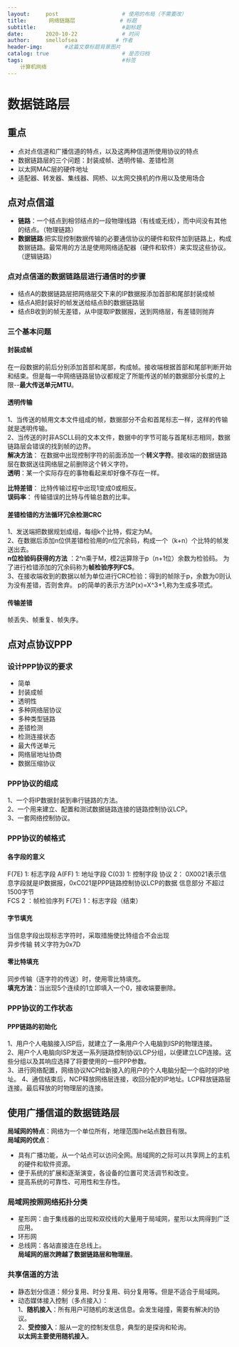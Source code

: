 ```yaml
---
layout:     post                    # 使用的布局（不需要改）
title:       网络链路层              # 标题 
subtitle:                           #副标题
date:       2020-10-22              # 时间
author:     smellofsea            # 作者
header-img:       #这篇文章标题背景图片
catalog: true                       # 是否归档
tags:                               #标签
    计算机网络
---
```

# 数据链路层
## 重点
- 点对点信道和广播信道的特点，以及这两种信道所使用协议的特点
- 数据链路层的三个问题：封装成帧、透明传输、差错检测
- 以太网MAC层的硬件地址
- 适配器、转发器、集线器、网桥、以太网交换机的作用以及使用场合

## 点对点信道
- **链路**：一个结点到相邻结点的一段物理线路（有线或无线），而中间没有其他的结点。（物理链路）
- **数据链路**:把实现控制数据传输的必要通信协议的硬件和软件加到链路上，构成数据链路。最常用的方法是使用网络适配器（硬件和软件）来实现这些协议。（逻辑链路）
### 点对点信道的数据链路层进行通信时的步骤
- 结点A的数据链路层把网络层交下来的IP数据报添加首部和尾部封装成帧
- 结点A把封装好的帧发送给结点B的数据链路层
- 结点B收到的帧无差错，从中提取IP数据报，送到网络层，有差错则抛弃
### 三个基本问题
#### 封装成帧
在一段数据的前后分别添加首部和尾部，构成帧。接收端根据首部和尾部判断开始和结束。但是每一中网络链路层协议都规定了所能传送的帧的数据部分长度的上限--**最大传送单元MTU**。
#### 透明传输
1、当传送的帧用文本文件组成的帧，数据部分不会和首尾标志一样，这样的传输就是透明传输。  
2、当传送的时非ASCLL码的文本文件，数据中的字节可能与首尾标志相同，数据链路层会错误的找到帧的边界。  
**解决方法**：  在数据中出现控制字符的前面添加一个**转义字符**。接收端的数据链路层在数据送往网络层之前删除这个转义字符。  
**透明**：某一个实际存在的事物看起来却好像不存在一样。

**比特差错**： 比特传输过程中出现1变成0或相反。  
**误码率**： 传输错误的比特与传输总数的比率。
#### 差错检错的方法**循环冗余检测CRC**
1、发送端把数据规划成组，每组k个比特，假定为M。  
2、在数据后添加n位供差错检验用的n位冗余码，构成一个（k+n）个比特的帧发送出去。    
**n位检验码获得的方法** ：2^n乘于M，模2运算除于p（n+1位）余数为检验码。  为了进行检错添加的冗余码称为**帧检验序列FCS**。  
3、在接收端收到的数据以帧为单位进行CRC检验：得到的帧除于p，余数为0则认为没有差错，否则舍弃。
p的简单的表示方法P(x)=X^3+1,称为生成多项式。  
#### 传输差错
帧丢失、帧重复、帧失序。  

## 点对点协议PPP
### 设计PPP协议的要求
- 简单
- 封装成帧
- 透明性
- 多种网络层协议
- 多种类型链路
- 差错检测
- 检测连接状态
- 最大传送单元
- 网络层地址协商
- 数据压缩协议
### PPP协议的组成
1、一个将IP数据封装到串行链路的方法。  
2、一个用来建立、配置和测试数据链路连接的链路控制协议LCP。  
3、一套网络控制协议。
### PPP协议的帧格式
#### 各字段的意义
F(7E) 1:  标志字段
A(FF) 1:  地址字段
C(03) 1:  控制字段
协议  2：  0X0021表示信息字段就是IP数据报，0xC021是PPP链路控制协议LCP的数据
信息部分 不超过1500字节  
FCS  2  ：帧检验序列
F(7E) 1：标志字段（结束）  
#### 字节填充
当信息字段出现标志字符时，采取措施使比特组合不会出现  
异步传输 转义字符为0x7D
#### 零比特填充
同步传输（逐字符的传送）时，使用零比特填充。  
**填充方法**：当出现5个连续的1立即填入一个0，接收端要删除。 
### PPP协议的工作状态
#### PPP链路的初始化
1、用户个人电脑接入ISP后，就建立了一条用户个人电脑到ISP的物理连接。  
2、用户个人电脑向ISP发送一系列链路控制协议LCP分组，以便建立LCP连接。这些分组以及其响应选择了将要使用的一些PPP参数。  
3、进行网络配置，网络协议NCP给新接入的用户的个人电脑分配一个临时的IP地址。
4、通信结束后，NCP释放网络层连接，收回分配的IP地址。LCP释放链路层连接。最后释放的时物理层的连接。  


## 使用广播信道的数据链路层
**局域网的特点**：网络为一个单位所有，地理范围ihe站点数目有限。  
**局域网的优点**：  
- 具有广播功能，从一个站点可以访问全网。局域网的之际可以共享网上的主机的硬件和软件资源。  
- 便于系统的扩展和逐渐演变，各设备的位置可灵活调节和改变。  
- 提高系统的可靠性、可用性和生存性。  
### 局域网按照网络拓扑分类
- 星形网：由于集线器的出现和双绞线的大量用于局域网，星形以太网得到广泛应用。
- 环形网
- 总线网：各站直接连在总线上。  
**局域网的层次跨越了数据链路层和物理层**。
### 共享信道的方法
- 静态划分信道：频分复用、时分复用、码分复用等。但是不适合于局域网。
- 动态媒体接入控制（多点接入）：  
1、**随机接入**：所有用户可随机的发送信息。会发生碰撞，需要有解决的协议。  
2、**受控接入**：服从一定的控制发信息，典型的是探询和轮询。  
**以太网主要使用随机接入**。  










